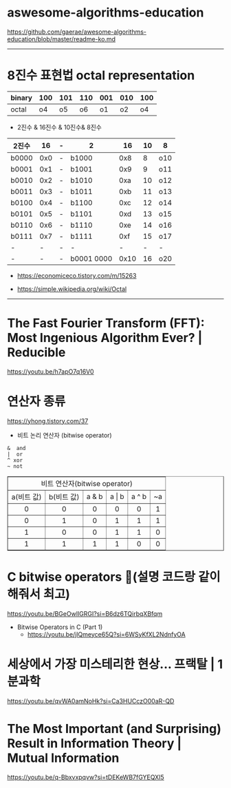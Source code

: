 # aswesome-algorithms-education
https://github.com/gaerae/awesome-algorithms-education/blob/master/readme-ko.md

<hr>

# 8진수 표현법 octal representation

|binary|100|101|110|001|010|100|
|-|-|-|-|-|-|-|
|octal|o4|o5|o6|o1|o2|o4|


- 2진수 & 16진수 & 10진수& 8진수

|2진수|16|-|2|16|10|8|
|-|-|-|-|-|-|-|
b0000|0x0|-|b1000|0x8|8|o10|
b0001|0x1|-|b1001|0x9|9|o11|
b0010|0x2|-|b1010|0xa|10|o12|
b0011|0x3|-|b1011|0xb|11|o13|
b0100|0x4|-|b1100|0xc|12|o14|
b0101|0x5|-|b1101|0xd|13|o15|
b0110|0x6|-|b1110|0xe|14|o16|
b0111|0x7|-|b1111|0xf|15|o17|
-|-|-|-|-|-|-|
-|-|-|b0001 0000|0x10|16|o20|


- https://economiceco.tistory.com/m/15263

- https://simple.wikipedia.org/wiki/Octal

<hr>

# The Fast Fourier Transform (FFT): Most Ingenious Algorithm Ever? | Reducible

https://youtu.be/h7apO7q16V0

# 연산자 종류

https://yhong.tistory.com/37

- 비트 논리 연산자 (bitwise operator)

```
&  and
|  or 
^ xor
~ not
```

<table border="1">
    <tr>
    <td colspan="6" align="center">비트 연산자(bitwise operator)</td>
    </tr>
    <tr align="center">
        <td>a(비트 값)</td>
        <td>b(비트 값)</td>
        <td>a & b</td>
        <td>a | b</td>
        <td>a ^ b</td>
        <td>~a</td>
    </tr>
    <tr align="center">
        <td>0</td>
        <td>0</td>
        <td>0</td>
        <td>0</td>
        <td>0</td>
        <td>1</td>
    </tr>
    <tr align="center">
        <td>0</td>
        <td>1</td>
        <td>0</td>
        <td>1</td>
        <td>1</td>
        <td>1</td>
    </tr>
    <tr align="center">
        <td>1</td>
        <td>0</td>
        <td>0</td>
        <td>1</td>
        <td>1</td>
        <td>0</td>
    </tr>
    <tr align="center">
        <td>1</td>
        <td>1</td>
        <td>1</td>
        <td>1</td>
        <td>0</td>
        <td>0</td>
    </tr>
</table>

# C bitwise operators 🔣(설명 코드랑 같이 해줘서 최고)
https://youtu.be/BGeOwlIGRGI?si=B6dz6TQirbqXBfqm

- Bitwise Operators in C (Part 1)
  - https://youtu.be/jlQmeyce65Q?si=6WSyKfXL2NdnfyOA


# 세상에서 가장 미스테리한 현상... 프랙탈 | 1분과학

https://youtu.be/qvWA0amNoHk?si=Ca3HUCczO00aR-QD

# The Most Important (and Surprising) Result in Information Theory | Mutual Information

https://youtu.be/q-Bbxvxpqvw?si=tDEKeWB7fGYEQXI5

